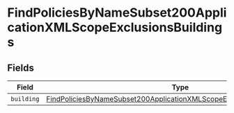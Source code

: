 # FindPoliciesByNameSubset200ApplicationXMLScopeExclusionsBuildings


## Fields

| Field                                                                                                                                                                             | Type                                                                                                                                                                              | Required                                                                                                                                                                          | Description                                                                                                                                                                       |
| --------------------------------------------------------------------------------------------------------------------------------------------------------------------------------- | --------------------------------------------------------------------------------------------------------------------------------------------------------------------------------- | --------------------------------------------------------------------------------------------------------------------------------------------------------------------------------- | --------------------------------------------------------------------------------------------------------------------------------------------------------------------------------- |
| `building`                                                                                                                                                                        | [FindPoliciesByNameSubset200ApplicationXMLScopeExclusionsBuildingsBuilding](../../models/operations/findpoliciesbynamesubset200applicationxmlscopeexclusionsbuildingsbuilding.md) | :heavy_minus_sign:                                                                                                                                                                | N/A                                                                                                                                                                               |